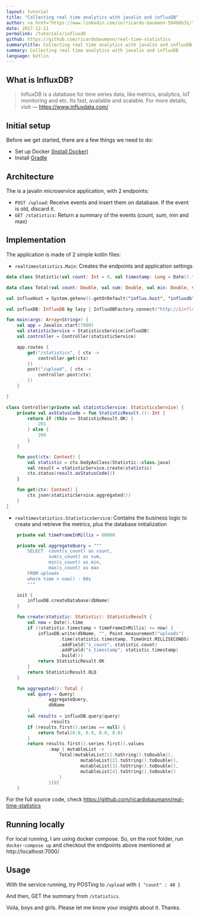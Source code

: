 ```yaml
---
layout: tutorial
title: "Collecting real time analytics with javalin and influxDB"
author: <a href="https://www.linkedin.com/in/ricardo-baumann-594b6b31/" target="_blank">Ricardo Baumann</a>
date: 2017-12-11
permalink: /tutorials/influxdb
github: https://github.com/ricardobaumann/real-time-statistics
summarytitle: Collecting real time analytics with javalin and influxDB
summary: Collecting real time analytics with javalin and influxDB
language: kotlin
---
```


## What is InfluxDB?
<blockquote>
    <p>
        InfluxDB is a database for time series data, like metrics, analytics, IoT monitoring and etc. Its fast, available and scalable. 
        For more details, visit 
        &mdash; <a href="https://www.influxdata.com/">https://www.influxdata.com/</a>
    </p>
</blockquote>

## Initial setup
Before we get started, there are a few things we need to do:

* Set up Docker [(Install Docker)](https://docs.docker.com/engine/installation/)
* Install [Gradle](https://docs.gradle.org/current/userguide/installation.html)

## Architecture
The is a javalin microservice application, with 2 endpoints:
- `POST /upload`: Receive events and insert them on database. If the event is old, discard it.
- `GET /statistics`: Return a summary of the events (count, sum, min and max)

## Implementation
The application is made of 2 simple kotlin files:
- `realtimestatistics.Main`: Creates the endpoints and application settings
~~~kotlin
data class Statistic(val count: Int = 0, val timestamp: Long = Date().time)

data class Total(val count: Double, val sum: Double, val min: Double, val max: Double)

val influxHost = System.getenv().getOrDefault("influx.host", "influxdb")!!

val influxDB: InfluxDB by lazy { InfluxDBFactory.connect("http://$influxHost:8086", "root", "root") }

fun main(args: Array<String>) {
    val app = Javalin.start(7000)
    val statisticService = StatisticsService(influxDB)
    val controller = Controller(statisticService)

    app.routes {
        get("/statistics", { ctx ->
            controller.get(ctx)
        })
        post("/upload", { ctx ->
            controller.post(ctx)
        })
    }

}

class Controller(private val statisticService: StatisticsService) {
    private val asStatusCode = fun StatisticResult.(): Int {
        return if (this == StatisticResult.OK) {
            201
        } else {
            204
        }
    }

    fun post(ctx: Context) {
        val statistic = ctx.bodyAsClass(Statistic::class.java)
        val result = statisticService.create(statistic)
        ctx.status(result.asStatusCode())
    }

    fun get(ctx: Context) {
        ctx.json(statisticService.aggregated())
    }
}
~~~
- `realtimestatistics.StatisticsService`: Contains the business logic to create and retrieve the metrics, plus the database initialization
~~~kotlin
    private val timeFrameInMillis = 60000

    private val aggregateQuery = """
        SELECT  count(s_count) as count,
                sum(s_count) as sum,
                min(s_count) as min,
                max(s_count) as max
        FROM uploads
        where time > now() - 60s
        """

    init {
        influxDB.createDatabase(dbName)
    }

    fun create(statistic: Statistic): StatisticResult {
        val now = Date().time
        if ((statistic.timestamp + timeFrameInMillis) >= now) {
            influxDB.write(dbName, "", Point.measurement("uploads")
                    .time(statistic.timestamp, TimeUnit.MILLISECONDS)
                    .addField("s_count", statistic.count)
                    .addField("s_timestamp", statistic.timestamp)
                    .build())
            return StatisticResult.OK
        }
        return StatisticResult.OLD
    }

    fun aggregated(): Total {
        val query = Query(
                aggregateQuery,
                dbName
        )
        val results = influxDB.query(query)
                .results
        if (results.first().series == null) {
            return Total(0.0, 0.0, 0.0, 0.0)
        }
        return results.first().series.first().values
                .map { mutableList ->
                    Total(mutableList[1].toString().toDouble(),
                            mutableList[2].toString().toDouble(),
                            mutableList[3].toString().toDouble(),
                            mutableList[4].toString().toDouble()
                    )
                }[0]
    }

~~~
For the full source code, check https://github.com/ricardobaumann/real-time-statistics
## Running locally
For local running, I am using docker compose. So, on the root folder, run
`docker-compose up`
and checkout the endpoints above mentioned at http://localhost:7000/

## Usage
With the service running, try POSTing to `/upload` with
`{
 	"count" : 40
}`

And then, GET the summary from `/statistics`. 

Voila, boys and girls. Please let me know your insights about it. Thanks.  
